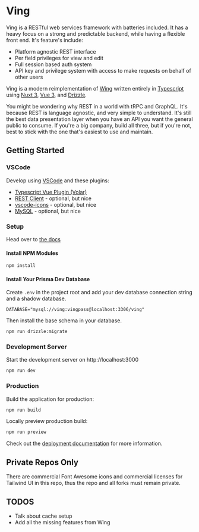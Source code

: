 # Ving

Ving is a RESTful web services framework with batteries included. It has a heavy focus on a strong and predictable backend, while having a flexible front end. It's feature's include:

 - Platform agnostic REST interface
 - Per field privileges for view and edit
 - Full session based auth system
 - API key and privilege system with access to make requests on behalf of other users

Ving is a modern reimplementation of [Wing](http://wingapi.com) written entirely in [Typescript](https://www.typescriptlang.org) using [Nuxt 3](http://nuxt.com), [Vue 3](http://vuejs.org), and [Drizzle](https://github.com/drizzle-team/drizzle-orm). 

You might be wondering why REST in a world with tRPC and GraphQL. It's because REST is language agnostic, and very simple to understand. It's still the best data presentation layer when you have an API you want the general public to consume. If you're a big company, build all three, but if you're not, best to stick with the one that's easiest to use and maintain.

## Getting Started


### VSCode
Develop using [VSCode](https://code.visualstudio.com) and these plugins:

 - [Typescript Vue Plugin (Volar)](https://marketplace.visualstudio.com/items?itemName=Vue.vscode-typescript-vue-plugin)
 - [REST Client](https://marketplace.visualstudio.com/items?itemName=humao.rest-client) - optional, but nice
 - [vscode-icons](https://marketplace.visualstudio.com/items?itemName=vscode-icons-team.vscode-icons) - optional, but nice
 - [MySQL](https://marketplace.visualstudio.com/items?itemName=cweijan.vscode-mysql-client2) - optional, but nice

### Setup

Head over to [the docs](docs/1.index.md)

#### Install NPM Modules

```bash
npm install
```
#### Install Your Prisma Dev Database

Create `.env` in the project root and add your dev database connection string and a shadow database.

```
DATABASE="mysql://ving:vingpass@localhost:3306/ving"
```

Then install the base schema in your database.

```bash
npm run drizzle:migrate
```

### Development Server

Start the development server on http://localhost:3000

```bash
npm run dev
```

### Production

Build the application for production:

```bash
npm run build
```

Locally preview production build:

```bash
npm run preview
```

Check out the [deployment documentation](https://nuxt.com/docs/getting-started/deployment) for more information.


## Private Repos Only

There are commercial Font Awesome icons and commercial licenses for Tailwind UI in this repo, thus the repo and all forks must remain private.

## TODOS

 - Talk about cache setup
 - Add all the missing features from Wing